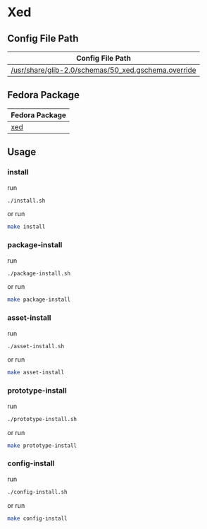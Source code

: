 

# Xed




## Config File Path

| Config File Path |
| --- |
| [/usr/share/glib-2.0/schemas/50_xed.gschema.override](./asset/overlay/usr/share/glib-2.0/schemas/50_xed.gschema.override) |




## Fedora Package

| Fedora Package |
| --- |
| [xed](https://packages.fedoraproject.org/pkgs/xed) |




## Usage


### install

run

``` sh
./install.sh
```

or run

``` sh
make install
```


### package-install

run

``` sh
./package-install.sh
```

or run

``` sh
make package-install
```


### asset-install

run

``` sh
./asset-install.sh
```

or run

``` sh
make asset-install
```


### prototype-install

run

``` sh
./prototype-install.sh
```

or run

``` sh
make prototype-install
```


### config-install

run

``` sh
./config-install.sh
```

or run

``` sh
make config-install
```
